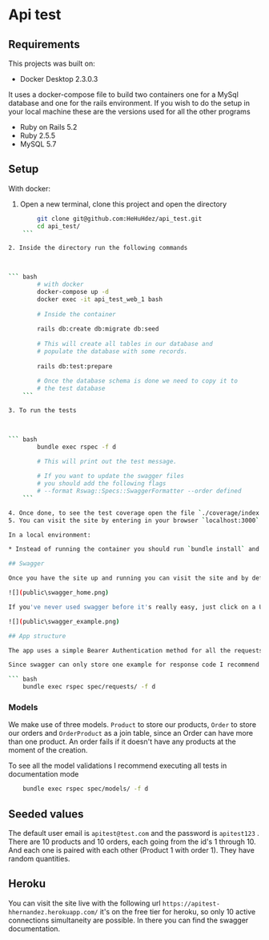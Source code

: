 # Api test

## Requirements

This projects was built on: 

  + Docker Desktop 2.3.0.3

It uses a docker-compose file to build two containers one for a MySql database and one for the rails environment. If you wish to do the setup in your local machine these are the versions used for all the other programs

  + Ruby on Rails 5.2
  + Ruby 2.5.5
  + MySQL 5.7

## Setup

With docker: 

1. Open a new terminal, clone this project and open the directory

    

``` bash
        git clone git@github.com:HeHuHdez/api_test.git
        cd api_test/
    ```

2. Inside the directory run the following commands

    

``` bash
        # with docker
        docker-compose up -d
        docker exec -it api_test_web_1 bash
       
        # Inside the container
        
        rails db:create db:migrate db:seed 
        
        # This will create all tables in our database and
        # populate the database with some records. 
        
        rails db:test:prepare
        
        # Once the database schema is done we need to copy it to
        # the test database
    ```

3. To run the tests

    

``` bash
        bundle exec rspec -f d

        # This will print out the test message.
         
        # If you want to update the swagger files 
        # you should add the following flags
        # --format Rswag::Specs::SwaggerFormatter --order defined
    ```

4. Once done, to see the test coverage open the file `./coverage/index.html`
5. You can visit the site by entering in your browser `localhost:3000` and you should be automatically redirected to the swagger documentation page. 

In a local environment: 

* Instead of running the container you should run `bundle install` and update the file `./config/database.yml` to use your database credentials, host and port. 

## Swagger

Once you have the site up and running you can visit the site and by default you should be redirected to the swagger page

![](public\swagger_home.png)

If you've never used swagger before it's really easy, just click on a URL to expand it. You can read some examples on how the app responds depending on the params. Or you can try it on your own. 

![](public\swagger_example.png)

## App structure

The app uses a simple Bearer Authentication method for all the requests, excluding the login url, in which we obtain our authentication token, and the swagger documentation. 

Since swagger can only store one example for response code I recommend executing all tests in documentation mode for the requests

``` bash
    bundle exec rspec spec/requests/ -f d
```

### Models

We make use of three models. `Product` to store our products, `Order` to store our orders and `OrderProduct` as a join table, since an Order can have more than one product. An order fails if it doesn't have any products at the moment of the creation. 

To see all the model validations I recommend executing all tests in documentation mode 

``` bash
    bundle exec rspec spec/models/ -f d
```

## Seeded values

The default user email is `apitest@test.com` and the password is `apitest123` . There are 10 products and 10 orders, each going from the id's 1 through 10. And each one is paired with each other (Product 1 with order 1). They have random quantities. 

## Heroku

You can visit the site live with the following url `https://apitest-hhernandez.herokuapp.com/` it's on the free tier for heroku, so only 10 active connections simultaneity are possible. In there you can find the swagger documentation. 
